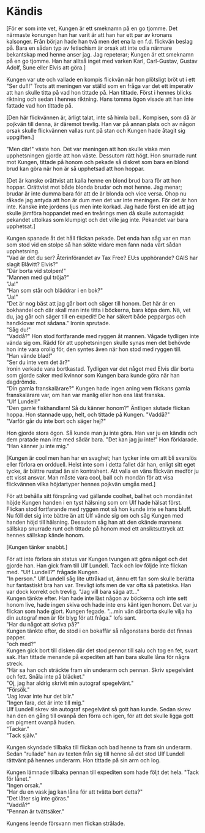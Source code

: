 # Kändis

[För er som inte vet, Kungen är ett smeknamn på en go tjomme. Det närmaste konungen han har varit är att han har ett par av kronans kalsonger. Från början hade han två men det ena la en f.d. flickvän beslag på. Bara en sådan typ av fetischism är orsak att inte odla närmare bekantskap med henne anser jag. Jag repeterar; Kungen är ett smeknamn på en go tjomme. Han har alltså inget med varken Karl, Carl-Gustav, Gustav Adolf, Sune eller Elvis att göra.]

Kungen var ute och vallade en kompis flickvän när hon plötsligt bröt ut i ett "Ser du!!!" Trots att meningen var ställd som en fråga var det ett imperativ att han skulle titta på vad hon tittade på. Han tittade. Först i hennes blicks riktning och sedan i hennes riktning. Hans tomma ögon visade att han inte fattade vad hon tittade på.

[Den här flickvännen är, ärligt talat, inte så himla ball.. Kompisen, som då är pojkvän till denna, är däremot trevlig. Han var på annan plats och av någon orsak skulle flickvännen vallas runt på stan och Kungen hade åtagit sig uppgiften.]

"Men där!" väste hon. Det var meningen att hon skulle viska men upphetsningen gjorde att hon väste. Dessutom rätt högt. Hon snurrade runt mot Kungen, tittade på honom och pekade så diskret som bara en blond brud kan göra när hon är så upphetsad att hon hoppar.

[Det är kanske orättvist att kalla henne en blond brud bara för att hon hoppar. Orättvist mot både blonda brudar och mot henne. Jag menar; brudar är inte dumma bara för att de är blonda och vice versa. Ohop nu råkade jag antyda att hon är dum men det var inte meningen. För det är hon inte. Kanske inte jordens ljus men inte korkad. Jag hade först en idé att jag skulle jämföra hoppandet med en treårings men då skulle automagiskt pekandet uttolkas som klumpigt och det ville jag inte. Pekandet var bara upphetsat.]

Kungen spanade åt det håll flickan pekade. Det enda han såg var en man som stod vid en stolpe så han sökte vidare men fann nada värt sådan upphetsning.  
"Vad är det du ser? Återinförandet av Tax Free? EU:s upphörande? GAIS har slagit Blåvitt? Elvis?"  
"Där borta vid stolpen!"  
"Mannen med gul tröja?"  
"Ja!"  
"Han som står och bläddrar i en bok?"  
"Ja!"  
"Det är nog bäst att jag går bort och säger till honom. Det här är en bokhandel och där skall man inte titta i böckerna, bara köpa dem. Nä, vet du, jag går och säger till en expedit! De har säkert både peppargas och handklovar mot sådana." Ironin sprutade.  
"Såg du!"  
"Vaddå?" Hon stod fortfarande med ryggen åt mannen. Vågade tydligen inte vända sig om. Rädd för att upphetsningen skulle synas men det behövde hon inte vara orolig för, den syntes även när hon stod med ryggen till.  
"Han vände blad!"  
"Ser du inte vem det är?"  
Ironin verkade vara bortkastad. Tydligen var det något med Elvis där borta som gjorde saker med kvinnor som Kungen bara kunde göra när han dagdrömde.  
"Din gamla franskalärare?" Kungen hade ingen aning vem flickans gamla franskalärare var, om han var manlig eller hon ens läst franska.  
"Ulf Lundell!"  
"Den gamle fiskhandlarn! Så du känner honom?" Äntligen slutade flickan hoppa. Hon stannade upp, helt, och tittade på Kungen. "Vaddå?"  
"Varför går du inte bort och säger hej?"

Hon gjorde stora ögon. Så kunde man ju inte göra. Han var ju en kändis och dem pratade man inte med sådär bara. "Det kan jag ju inte!" Hon förklarade. "Han känner ju inte mig."

[Kungen är cool men han har en svaghet; han tycker inte om att bli svarslös eller förlora en ordduell. Helst inte som i detta fallet där han, enligt sitt eget tycke, är bättre rustad än sin kontrahent. Att valla en väns flickvän medför ju ett visst ansvar. Man måste vara cool, ball och mondän för att visa flickvännen vilka höjdartyper hennes pojkvän umgås med.]

För att behålla sitt försprång vad gällande coolhet, ballhet och mondänitet höjde Kungen handen i en tyst hälsning som om Ulf hade hälsat först. Flickan stod fortfarande med ryggen mot så hon kunde inte se hans bluff.  
Nu föll det sig inte bättre än att Ulf vände sig om och såg Kungen med handen höjd till hälsning. Dessutom såg han att den okände mannens sällskap snurrade runt och tittade på honom med ett ansiktsuttryck att hennes sällskap kände honom.

[Kungen tänker snabbt.]

För att inte förlora sin status var Kungen tvungen att göra något och det gjorde han. Han gick fram till Ulf Lundell. Tack och lov följde inte flickan med. "Ulf Lundell?" frågade Kungen.  
"In person." Ulf Lundell såg lite uttråkad ut, ännu ett fan som skulle berätta hur fantastiskt bra han var. Trevligt iofs men de var ofta så patetiska. Han var dock korrekt och trevlig. "Jag vill bara säga att..."  
Kungen tänkte efter. Han hade inte läst någon av böckerna och inte sett honom live, hade ingen skiva och hade inte ens känt igen honom. Det var ju flickan som hade gjort. Kungen fegade. "...min vän därborta skulle vilja ha din autograf men är för blyg för att fråga." Iofs sant.  
"Har du något att skriva på?"  
Kungen tänkte efter, de stod i en bokaffär så någonstans borde det finnas papper.  
"och med?"  
Kungen gick bort till disken där det stod pennor till salu och tog en fet, svart sak. Han tittade menande på expediten att han bara skulle låna för några streck.  
"Här sa han och sträckte fram sin underarm och pennan. Skriv spegelvänt och fett. Snåla inte på bläcket."  
"Oj, jag har aldrig skrivit min autograf spegelvänt."  
"Försök."  
"Jag lovar inte hur det blir."  
"Ingen fara, det är inte till mig."  
Ulf Lundell skrev sin autograf spegelvänt så gott han kunde. Sedan skrev han den en gång till ovanpå den förra och igen, för att det skulle ligga gott om pigment ovanpå huden.  
"Tackar."  
"Tack själv."

Kungen skyndade tillbaka till flickan och bad henne ta fram sin underarm. Sedan "rullade" han av texten från sig till henne så det stod Ulf Lundell rättvänt på hennes underarm. Hon tittade på sin arm och log.

Kungen lämnade tillbaka pennan till expediten som hade följt det hela. "Tack för lånet."  
"Ingen orsak."  
"Har du en vask jag kan låna för att tvätta bort detta?"  
"Det låter sig inte göras."  
"Vaddå?"  
"Pennan är tvättsäker."

Kungens leende försvann men flickan strålade.